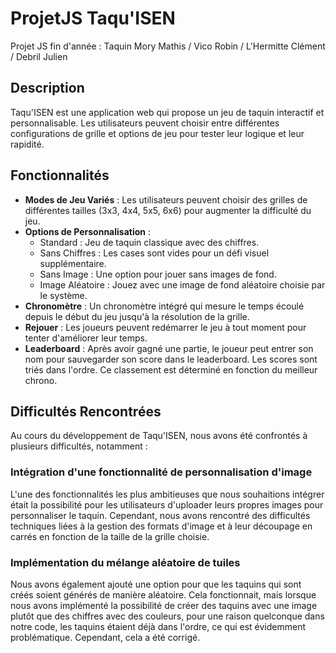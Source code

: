 # ProjetJS Taqu'ISEN
Projet JS fin d'année : Taquin   Mory Mathis / Vico Robin / L'Hermitte Clément / Debril Julien

## Description
Taqu'ISEN est une application web qui propose un jeu de taquin interactif et personnalisable. Les utilisateurs peuvent choisir entre différentes configurations de grille et options de jeu pour tester leur logique et leur rapidité.

## Fonctionnalités
- **Modes de Jeu Variés** : Les utilisateurs peuvent choisir des grilles de différentes tailles (3x3, 4x4, 5x5, 6x6) pour augmenter la difficulté du jeu.
- **Options de Personnalisation** :
  - Standard : Jeu de taquin classique avec des chiffres.
  - Sans Chiffres : Les cases sont vides pour un défi visuel supplémentaire.
  - Sans Image : Une option pour jouer sans images de fond.
  - Image Aléatoire : Jouez avec une image de fond aléatoire choisie par le système.
- **Chronomètre** : Un chronomètre intégré qui mesure le temps écoulé depuis le début du jeu jusqu'à la résolution de la grille.
- **Rejouer** : Les joueurs peuvent redémarrer le jeu à tout moment pour tenter d'améliorer leur temps.
- **Leaderboard** : Après avoir gagné une partie, le joueur peut entrer son nom pour sauvegarder son score dans le leaderboard. Les scores sont triés dans l'ordre. Ce classement est déterminé en fonction du meilleur chrono.

## Difficultés Rencontrées

Au cours du développement de Taqu'ISEN, nous avons été confrontés à plusieurs difficultés, notamment :

### Intégration d'une fonctionnalité de personnalisation d'image
L'une des fonctionnalités les plus ambitieuses que nous souhaitions intégrer était la possibilité pour les utilisateurs d'uploader leurs propres images pour personnaliser le taquin. Cependant, nous avons rencontré des difficultés techniques liées à la gestion des formats d'image et à leur découpage en carrés en fonction de la taille de la grille choisie. 

### Implémentation du mélange aléatoire de tuiles
Nous avons également ajouté une option pour que les taquins qui sont créés soient générés de manière aléatoire. Cela fonctionnait, mais lorsque nous avons implémenté la possibilité de créer des taquins avec une image plutôt que des chiffres avec des couleurs, pour une raison quelconque dans notre code, les taquins étaient déjà dans l'ordre, ce qui est évidemment problématique. Cependant, cela a été corrigé.

